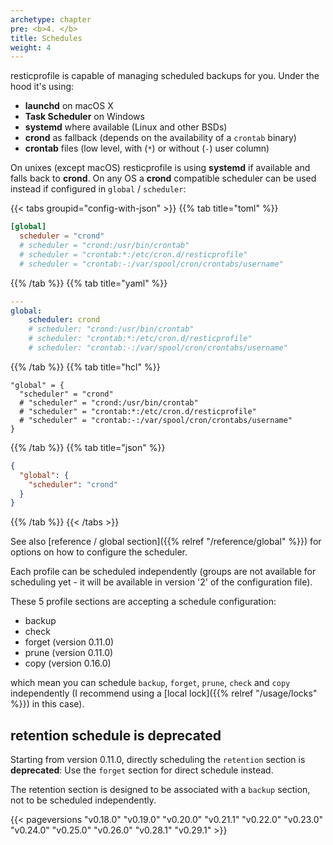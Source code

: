 ```yaml
---
archetype: chapter
pre: <b>4. </b>
title: Schedules
weight: 4
---
```



resticprofile is capable of managing scheduled backups for you. Under the hood it's using:
- **launchd** on macOS X
- **Task Scheduler** on Windows
- **systemd** where available (Linux and other BSDs)
- **crond** as fallback (depends on the availability of a `crontab` binary)
- **crontab** files (low level, with (`*`) or without (`-`) user column)

On unixes (except macOS) resticprofile is using **systemd** if available and falls back to **crond**. 
On any OS a **crond** compatible scheduler can be used instead if configured in `global` / `scheduler`:

{{< tabs groupid="config-with-json" >}}
{{% tab title="toml" %}}

```toml
[global]
  scheduler = "crond"
  # scheduler = "crond:/usr/bin/crontab"
  # scheduler = "crontab:*:/etc/cron.d/resticprofile"
  # scheduler = "crontab:-:/var/spool/cron/crontabs/username"
```

{{% /tab %}}
{{% tab title="yaml" %}}

```yaml
---
global:
    scheduler: crond
    # scheduler: "crond:/usr/bin/crontab"
    # scheduler: "crontab:*:/etc/cron.d/resticprofile"
    # scheduler: "crontab:-:/var/spool/cron/crontabs/username"
```

{{% /tab %}}
{{% tab title="hcl" %}}

```hcl
"global" = {
  "scheduler" = "crond"
  # "scheduler" = "crond:/usr/bin/crontab"
  # "scheduler" = "crontab:*:/etc/cron.d/resticprofile"
  # "scheduler" = "crontab:-:/var/spool/cron/crontabs/username"
}
```

{{% /tab %}}
{{% tab title="json" %}}

```json
{
  "global": {
    "scheduler": "crond"
  }
}
```

{{% /tab %}}
{{< /tabs >}}

See also [reference / global section]({{% relref "/reference/global" %}}) for options on how to configure the scheduler.


Each profile can be scheduled independently (groups are not available for scheduling yet - it will be available in version '2' of the configuration file).

These 5 profile sections are accepting a schedule configuration:
- backup
- check
- forget (version 0.11.0)
- prune (version 0.11.0)
- copy (version 0.16.0)

which mean you can schedule `backup`, `forget`, `prune`, `check` and `copy` independently (I recommend using a [local lock]({{% relref "/usage/locks" %}}) in this case).

## retention schedule is deprecated
Starting from version 0.11.0, directly scheduling the `retention` section is **deprecated**: Use the `forget` section for direct schedule instead.

The retention section is designed to be associated with a `backup` section, not to be scheduled independently.


{{< pageversions "v0.18.0" "v0.19.0" "v0.20.0" "v0.21.1" "v0.22.0" "v0.23.0" "v0.24.0" "v0.25.0" "v0.26.0" "v0.28.1" "v0.29.1" >}}
